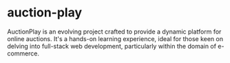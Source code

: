 # auction-play
AuctionPlay is an evolving project crafted to provide a dynamic platform for online auctions. It's a hands-on learning experience, ideal for those keen on delving into full-stack web development, particularly within the domain of e-commerce.

